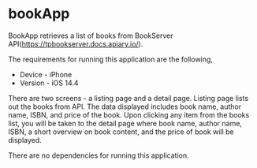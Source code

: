 # bookApp

BookApp retrieves a list of books from BookServer API(https://tpbookserver.docs.apiary.io/). 

The requirements for running this application are the following,

* Device - iPhone
* Version - iOS 14.4

There are two screens - a listing page and a detail page. Listing page lists out the books from API. The data displayed includes book name, author name, ISBN, and price of the book.
Upon clicking any item from the books list, you will be taken to the detail page where book name, author name, ISBN, a short overview on book content, and the price of book will be displayed.

There are no dependencies for running this application.
